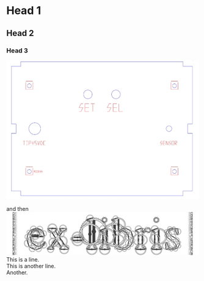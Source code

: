 # Head 1
## Head 2
### Head 3
![Img](image.jpg)

and then
![Img](image.png)
This is a line.  
This is another line.  
Another.  

